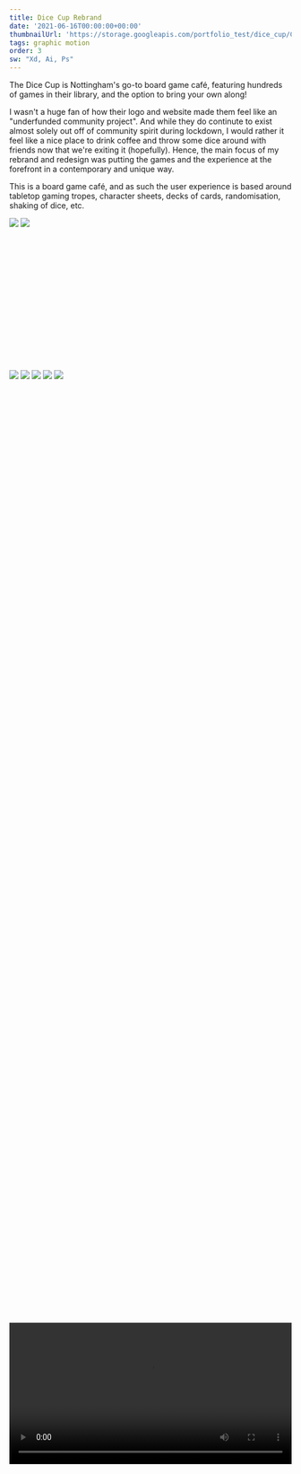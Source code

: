 ```yaml
---
title: Dice Cup Rebrand
date: '2021-06-16T00:00:00+00:00'
thumbnailUrl: 'https://storage.googleapis.com/portfolio_test/dice_cup/Cover.png'
tags: graphic motion
order: 3
sw: "Xd, Ai, Ps"
---
```


The Dice Cup is Nottingham's go-to board game café, featuring hundreds of games in their library, and the option to bring your own along!

I wasn't a huge fan of how their logo and website made them feel like an "underfunded community project". And while they do continute to exist almost solely out off of community spirit during lockdown, I would rather it feel like a nice place to drink coffee and throw some dice around with friends now that we're exiting it (hopefully). Hence, the main focus of my rebrand and redesign was putting the games and the experience at the forefront in a contemporary and unique way. 

This is a board game café, and as such the user experience is based around tabletop gaming tropes, character sheets, decks of cards, randomisation, shaking of dice, etc. 

<img src="https://storage.googleapis.com/portfolio_test/dice_cup/Board-01.png" class="folio">

<img src="https://storage.googleapis.com/portfolio_test/dice_cup/Board-02.png" class="folio">

<video controls="controls" style="width:auto; max-width:60vw; min-width:100%; position: relative; top:50%; left:50%; transform:translate(-50%,0);">
    <source src="https://storage.googleapis.com/portfolio_test/dice_cup/web-demo.mp4">
</video>

<img src="https://storage.googleapis.com/portfolio_test/dice_cup/Board-03.png" class=folio>

<img src="https://storage.googleapis.com/portfolio_test/dice_cup/Board-04.png" class=folio>

<img src="https://storage.googleapis.com/portfolio_test/dice_cup/Board-05.png" class=folio>

<img src="https://storage.googleapis.com/portfolio_test/dice_cup/Board-06.png" class=folio>

<img src="https://storage.googleapis.com/portfolio_test/dice_cup/Board-07.png" class=folio>